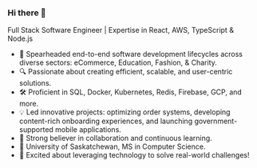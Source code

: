 ### Hi there 👋

<!--
**princeede/princeede** is a ✨ _special_ ✨ repository because its `README.md` (this file) appears on your GitHub profile.

Here are some ideas to get you started:

- 🔭 I’m currently working on ...
- 🌱 I’m currently learning ...
- 👯 I’m looking to collaborate on ...
- 🤔 I’m looking for help with ...
- 💬 Ask me about ...
- 📫 How to reach me: ...
- 😄 Pronouns: ...
- ⚡ Fun fact: ...
-->

Full Stack Software Engineer | Expertise in React, AWS, TypeScript & Node.js

- 🌟 Spearheaded end-to-end software development lifecycles across diverse sectors: eCommerce, Education, Fashion, & Charity.
- 🔍 Passionate about creating efficient, scalable, and user-centric solutions.
- 🛠 Proficient in SQL, Docker, Kubernetes, Redis, Firebase, GCP, and more.
- 💡 Led innovative projects: optimizing order systems, developing content-rich onboarding experiences, and launching government-supported mobile applications.
- 🤝 Strong believer in collaboration and continuous learning.
- 📖 University of Saskatchewan, MS in Computer Science.
- 🚀 Excited about leveraging technology to solve real-world challenges!
